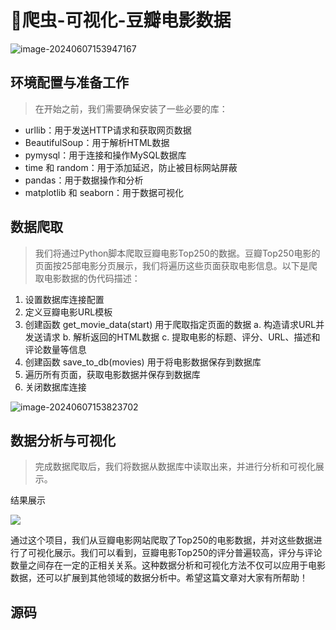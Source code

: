 # 🐞爬虫-可视化-豆瓣电影数据

<MyGlobalComponent />

![image-20240607153947167](http://cdn.qiniu.liyansheng.top/img/image-20240607153947167.png)

## 环境配置与准备工作

> 在开始之前，我们需要确保安装了一些必要的库：

- urllib：用于发送HTTP请求和获取网页数据
- BeautifulSoup：用于解析HTML数据
- pymysql：用于连接和操作MySQL数据库
- time 和 random：用于添加延迟，防止被目标网站屏蔽
- pandas：用于数据操作和分析
- matplotlib 和 seaborn：用于数据可视化

## 数据爬取

> 我们将通过Python脚本爬取豆瓣电影Top250的数据。豆瓣Top250电影的页面按25部电影分页展示，我们将遍历这些页面获取电影信息。以下是爬取电影数据的伪代码描述：

1. 设置数据库连接配置
2. 定义豆瓣电影URL模板
3. 创建函数 get_movie_data(start) 用于爬取指定页面的数据
   a. 构造请求URL并发送请求
   b. 解析返回的HTML数据
   c. 提取电影的标题、评分、URL、描述和评论数量等信息
4. 创建函数 save_to_db(movies) 用于将电影数据保存到数据库
5. 遍历所有页面，获取电影数据并保存到数据库
6. 关闭数据库连接

![image-20240607153823702](http://cdn.qiniu.liyansheng.top/img/image-20240607153823702.png)

## 数据分析与可视化

> 完成数据爬取后，我们将数据从数据库中读取出来，并进行分析和可视化展示。



结果展示

![](http://cdn.qiniu.liyansheng.top/img/20240607015233.png)



通过这个项目，我们从豆瓣电影网站爬取了Top250的电影数据，并对这些数据进行了可视化展示。我们可以看到，豆瓣电影Top250的评分普遍较高，评分与评论数量之间存在一定的正相关关系。这种数据分析和可视化方法不仅可以应用于电影数据，还可以扩展到其他领域的数据分析中。希望这篇文章对大家有所帮助！

## 源码

<!-- ![](http://cdn.qiniu.liyansheng.top/img/20240607155150.png) -->
<PaymentButton :productId="157" />
